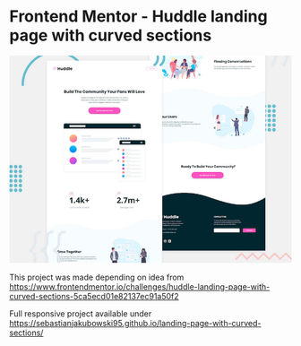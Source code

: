 # Frontend Mentor - Huddle landing page with curved sections

![Design preview for the Huddle landing page with curved sections coding challenge](./desktop-preview.jpg)

This project was made depending on idea from https://www.frontendmentor.io/challenges/huddle-landing-page-with-curved-sections-5ca5ecd01e82137ec91a50f2

Full responsive project available under https://sebastianjakubowski95.github.io/landing-page-with-curved-sections/
